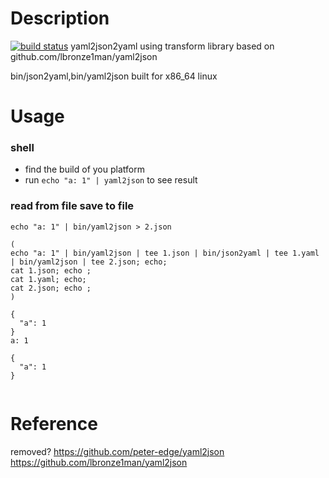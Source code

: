 Description
===================
[![build status](http://k8s-gitlab-ui/ci/projects/3/status.png?ref=master)](http://k8s-gitlab-ui/ci/projects/3?ref=master) 
yaml2json2yaml using transform library based on github.com/lbronze1man/yaml2json

bin/json2yaml,bin/yaml2json built for x86_64 linux

Usage
====================
### shell
* find the build of you platform
* run `echo "a: 1" | yaml2json` to see result

### read from file save to file
```
echo "a: 1" | bin/yaml2json > 2.json
```

```
(
echo "a: 1" | bin/yaml2json | tee 1.json | bin/json2yaml | tee 1.yaml | bin/yaml2json | tee 2.json; echo;
cat 1.json; echo ;
cat 1.yaml; echo;
cat 2.json; echo ;
)

{
  "a": 1
}
a: 1

{
  "a": 1
}


```

Reference
====================
removed? https://github.com/peter-edge/yaml2json
https://github.com/lbronze1man/yaml2json
